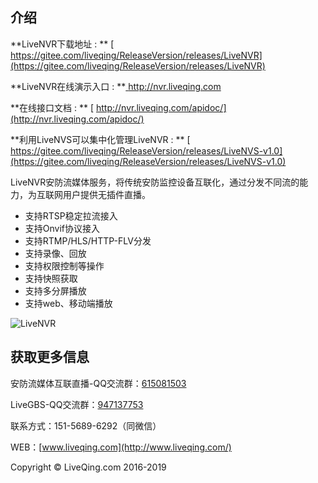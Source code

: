 ## 介绍
**LiveNVR下载地址 : ** [ https://gitee.com/liveqing/ReleaseVersion/releases/LiveNVR](https://gitee.com/liveqing/ReleaseVersion/releases/LiveNVR) 

**LiveNVR在线演示入口 : **[ http://nvr.liveqing.com ](http://nvr.liveqing.com) 

**在线接口文档 : ** [ http://nvr.liveqing.com/apidoc/](http://nvr.liveqing.com/apidoc/) 

**利用LiveNVS可以集中化管理LiveNVR : ** [ https://gitee.com/liveqing/ReleaseVersion/releases/LiveNVS-v1.0](https://gitee.com/liveqing/ReleaseVersion/releases/LiveNVS-v1.0)

LiveNVR安防流媒体服务，将传统安防监控设备互联化，通过分发不同流的能力，为互联网用户提供无插件直播。

- 支持RTSP稳定拉流接入
- 支持Onvif协议接入
- 支持RTMP/HLS/HTTP-FLV分发
- 支持录像、回放
- 支持权限控制等操作
- 支持快照获取
- 支持多分屏播放
- 支持web、移动端播放

![LiveNVR](https://images.gitee.com/uploads/images/2019/0416/125939_4188175c_1292607.png "2.png")


## 获取更多信息

安防流媒体互联直播-QQ交流群：[615081503](https://jq.qq.com/?_wv=1027&k=5pdZ4ab)

LiveGBS-QQ交流群：[947137753](https://jq.qq.com/?_wv=1027&k=5UDV5Pt)

联系方式：151-5689-6292（同微信）

WEB：[www.liveqing.com](http://www.liveqing.com/)

Copyright &copy; LiveQing.com 2016-2019